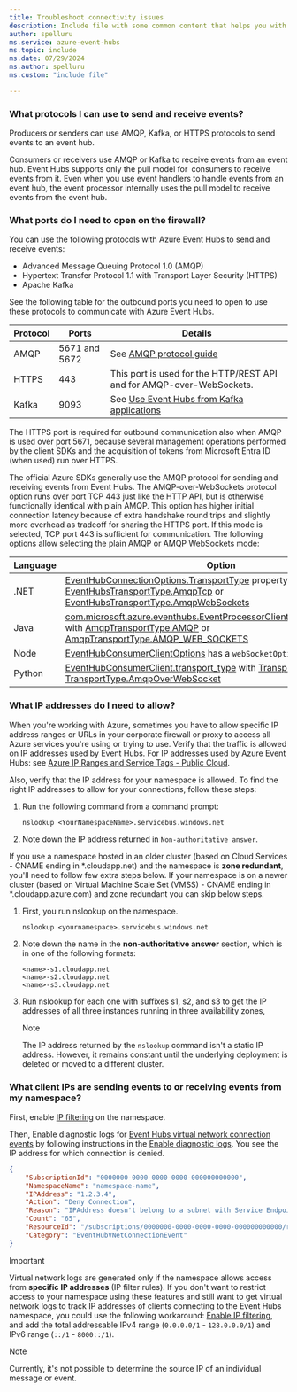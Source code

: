 ```yaml
---
title: Troubleshoot connectivity issues
description: Include file with some common content that helps you with troubleshooting connectivity issues. 
author: spelluru
ms.service: azure-event-hubs
ms.topic: include
ms.date: 07/29/2024
ms.author: spelluru
ms.custom: "include file"

---
```


### What protocols I can use to send and receive events? 
Producers or senders can use AMQP, Kafka, or HTTPS protocols to send events to an event hub. 

Consumers or receivers use AMQP or Kafka to receive events from an event hub. Event Hubs supports only the pull model for consumers to receive events from it. Even when you use event handlers to handle events from an event hub, the event processor internally uses the pull model to receive events from the event hub.

### What ports do I need to open on the firewall? 
You can use the following protocols with Azure Event Hubs to send and receive events:

- Advanced Message Queuing Protocol 1.0 (AMQP)
- Hypertext Transfer Protocol 1.1 with Transport Layer Security (HTTPS)
- Apache Kafka

See the following table for the outbound ports you need to open to use these protocols to communicate with Azure Event Hubs. 

| Protocol | Ports | Details | 
| -------- | ----- | ------- | 
| AMQP | 5671 and 5672 | See [AMQP protocol guide](../../service-bus-messaging/service-bus-amqp-protocol-guide.md) | 
| HTTPS | 443 | This port is used for the HTTP/REST API and for AMQP-over-WebSockets. |
| Kafka | 9093 | See [Use Event Hubs from Kafka applications](../azure-event-hubs-kafka-overview.md)

The HTTPS port is required for outbound communication also when AMQP is used over port 5671, because several management operations performed by the client SDKs and the acquisition of tokens from Microsoft Entra ID (when used) run over HTTPS. 

The official Azure SDKs generally use the AMQP protocol for sending and receiving events from Event Hubs. The AMQP-over-WebSockets protocol option runs over port TCP 443 just like the HTTP API, but is otherwise functionally identical with plain AMQP. This option has higher initial connection latency because of extra handshake round trips and slightly more overhead as tradeoff for sharing the HTTPS port. If this mode is selected, TCP port 443 is sufficient for communication. The following options allow selecting the plain AMQP or AMQP WebSockets mode:

| Language | Option   |
| -------- | ----- |
| .NET     | [EventHubConnectionOptions.TransportType](/dotnet/api/azure.messaging.eventhubs.eventhubconnectionoptions.transporttype) property with [EventHubsTransportType.AmqpTcp](/dotnet/api/azure.messaging.eventhubs.eventhubstransporttype) or [EventHubsTransportType.AmqpWebSockets](/dotnet/api/azure.messaging.eventhubs.eventhubstransporttype) |
| Java     | [com.microsoft.azure.eventhubs.EventProcessorClientBuilder.transporttype](https://github.com/Azure/azure-sdk-for-java/blob/master/sdk/eventhubs/azure-messaging-eventhubs/src/main/java/com/azure/messaging/eventhubs/EventProcessorClientBuilder.java) with [AmqpTransportType.AMQP](/java/api/com.azure.core.amqp.amqptransporttype) or [AmqpTransportType.AMQP_WEB_SOCKETS](/java/api/com.azure.core.amqp.amqptransporttype) |
| Node  | [EventHubConsumerClientOptions](/javascript/api/@azure/event-hubs/eventhubconsumerclientoptions) has a `webSocketOptions` property. |
| Python | [EventHubConsumerClient.transport_type](/python/api/azure-eventhub/azure.eventhub.eventhubconsumerclient) with [TransportType.Amqp](/python/api/azure-eventhub/azure.eventhub.transporttype) or [TransportType.AmqpOverWebSocket](/python/api/azure-eventhub/azure.eventhub.transporttype) |

### What IP addresses do I need to allow?
When you're working with Azure, sometimes you have to allow specific IP address ranges or URLs in your corporate firewall or proxy to access all Azure services you're using or trying to use. Verify that the traffic is allowed on IP addresses used by Event Hubs. For IP addresses used by Azure Event Hubs: see [Azure IP Ranges and Service Tags - Public Cloud](https://www.microsoft.com/download/details.aspx?id=56519).

Also, verify that the IP address for your namespace is allowed. To find the right IP addresses to allow for your connections, follow these steps:

1. Run the following command from a command prompt: 

    ```
    nslookup <YourNamespaceName>.servicebus.windows.net
    ```
2. Note down the IP address returned in `Non-authoritative answer`. 

If you use a namespace hosted in an older cluster (based on Cloud Services - CNAME ending in *.cloudapp.net) and the namespace is **zone redundant**, you'll need to follow few extra steps below. If your namespace is on a newer cluster (based on Virtual Machine Scale Set (VMSS) - CNAME ending in *.cloudapp.azure.com) and zone redundant you can skip below steps.

1. First, you run nslookup on the namespace.

    ```
    nslookup <yournamespace>.servicebus.windows.net
    ```
2. Note down the name in the **non-authoritative answer** section, which is in one of the following formats: 

    ```
    <name>-s1.cloudapp.net
    <name>-s2.cloudapp.net
    <name>-s3.cloudapp.net
    ```
3. Run nslookup for each one with suffixes s1, s2, and s3 to get the IP addresses of all three instances running in three availability zones, 

    > [!NOTE]
    > The IP address returned by the `nslookup` command isn't a static IP address. However, it remains constant until the underlying deployment is deleted or moved to a different cluster.

### What client IPs are sending events to or receiving events from my namespace?
First, enable [IP filtering](../event-hubs-ip-filtering.md) on the namespace. 

Then, Enable diagnostic logs for [Event Hubs virtual network connection events](../monitor-event-hubs-reference.md#event-hubs-virtual-network-connection-event-schema) by following instructions in the [Enable diagnostic logs](/azure/azure-monitor/essentials/diagnostic-settings). You see the IP address for which connection is denied.

```json
{
    "SubscriptionId": "0000000-0000-0000-0000-000000000000",
    "NamespaceName": "namespace-name",
    "IPAddress": "1.2.3.4",
    "Action": "Deny Connection",
    "Reason": "IPAddress doesn't belong to a subnet with Service Endpoint enabled.",
    "Count": "65",
    "ResourceId": "/subscriptions/0000000-0000-0000-0000-000000000000/resourcegroups/testrg/providers/microsoft.eventhub/namespaces/namespace-name",
    "Category": "EventHubVNetConnectionEvent"
}
```

> [!IMPORTANT]
> Virtual network logs are generated only if the namespace allows access from **specific IP addresses** (IP filter rules). If you don't want to restrict access to your namespace using these features and still want to get virtual network logs to track IP addresses of clients connecting to the Event Hubs namespace, you could use the following workaround: [Enable IP filtering](../event-hubs-ip-filtering.md), and add the total addressable IPv4 range (`0.0.0.0/1` - `128.0.0.0/1`) and IPv6 range (`::/1` - `8000::/1`). 

> [!NOTE]
> Currently, it's not possible to determine the source IP of an individual message or event. 
